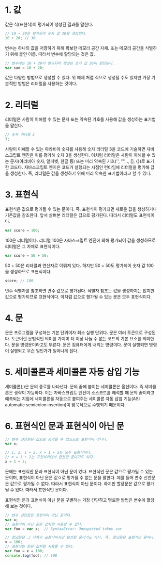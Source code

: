 # 1. 값

값은 식(표현식)이 평가되어 생성된 결과를 말한다.

```javascript
// 10 + 20은 평가되어 숫자 값 30을 생성한다.
10 + 20; // 30
```

변수는 하나의 값을 저장하기 위해 확보한 메모리 공간 자체. 또는 메모리 공간을 식별하기 위해 붙인 이름.
따라서 변수에 할당되는 것은 값.

```javascript
// 변수에는 10 + 20이 평가되어 생성된 숫자 값 30이 할당된다.
var sum = 10 + 20;
```

값은 다양한 방법으로 생성할 수 있다. 위 예제 처럼 식으로 생성될 수도 있지만 가장 기본적인 방법은 리터럴을 사용하는 것이다.

# 2. 리터럴

리터럴은 사람이 이해할 수 있는 문자 또는 약속된 기호를 사용해 값을 생성하는 표기법을 말한다.

```javascript
// 숫자 리터럴 3
3;
```

사람이 이해할 수 있는 아라비아 숫자를 사용해 숫자 리터럴 3을 코드에 기술하면 자바스크립트 엔진은 이를 평가해 숫자 3을 생성한다.
이처럼 리터럴은 사람이 이해할 수 있는 문자(아라비아 숫자, 알파벳, 한글 등) 또는 미리 약속된 기호('', "", ., [], {})로 표기한 코드다. 자바스크립트 엔지은 코드가 실행되는 시점인 런타임에 리터럴을 평가해 값을 생성한다. 즉, 리터럴은 값을 생성하기 위해 미리 약속한 표기법이라고 할 수 있다.

# 3. 표현식

표현식은 값으로 평가될 수 있는 문이다. 즉, 표현식이 평가되면 새로운 값을 생성하거나 기존값을 참조한다. 앞서 살펴본 리터럴은 값으로 평가된다. 따라서 리터럴도 표현식이다.

```javascript
var score = 100;
```

100은 리터럴이다. 리터럴 100은 자바스크립트 엔진에 의해 평가되어 값을 생성하므로 리터럴은 그 자체로 표현식이다.

```javascript
var score = 50 + 50;
```

50 + 50은 리터럴과 연산자로 이뤄져 있다. 하지만 50 + 50도 평가되어 숫자 값 100을 생성하므로 표현식이다.

```javascript
score; // 100
```

변수 식별자를 참조하면 변수 값으로 평가된다. 식별자 참조는 값을 생성하지는 않지만 값으로 평가되므로 표현식이다.
이처럼 값으로 평가될 수 있는 문은 모두 표현식이다.

# 4. 문

문은 프로그램을 구성하는 기본 단위이자 최소 실행 단위다. 문은 여러 토큰으로 구성된다. 토큰이란 문법적인 의미를 가지며 더 이상 나눌 수 없는 코드의 기본 요소를 의미한다. 문을 명령문이라고도 부른다. 문은 컴퓨터에게 내리는 명령이다. 문이 실행되면 명령이 실행되고 무슨 일인가가 일어나게 된다.

# 5. 세미콜론과 세미콜론 자동 삽입 기능

세미콜론(;)은 문의 종료를 나타낸다. 문의 끝에 붙이는 세미콜론은 옵션이다. 즉 세미콜론은 생략이 가능하다. 이는 자바스크립트 엔진이 소스코드를 해석할 때 문의 끝이라고 예측되는 지점에 세미콜론을 자동으로 붙여주는 세미콜론 자동 삽입 기능(ASI automatic semicolon insertion)이 암묵적으로 수행되기 때문이다.

# 6. 표현식인 문과 표현식이 아닌 문

```javascript
// 변수 선언문은 값으로 평가될 수 없으므로 표현식이 아니다.
var x;

// 1, 2, 1 + 2, x = 1 + 2는 모두 표현식이다.
// x = 1 + 2는 표현식이면서 완전한 문이기도 하다.
x = 1 + 2;
```

문에는 표현식인 문과 표현식이 아닌 문이 있다. 표현식인 문은 값으로 평가될 수 있는 문이며, 표현식이 아닌 문은 값ㅇ로 평가될 수 없는 문을 말한다. 예를 들어 변수 선언문은 값으로 평가될 수 없다. 따라서 표현식이 아닌 문이다. 하지만 할당문은 값으로 평가될 수 있다. 따라서 표현식인 문이다.

표현식인 문과 표현식이 아닌 문을 구별하는 가장 간단하고 명료한 방법은 변수에 할당해 보는 것이다.

```javascript
// 변수 선언문은 표현식이 아닌 문이다.
var x;
// 표현식이 아닌 문은 값처럼 사용할 수 없다.
var foo = var x;  // SyntaxError: Unexpected token var

// 할당문은 그 자체가 표현식이지만 완전한 문이기도 하다. 즉, 할당문은 표현식인 문이다.
x = 100;
// 표현식인 문은 값처럼 사용할 수 있다.
var foo = x = 100;
console.log(foo); // 100
```

```

```
